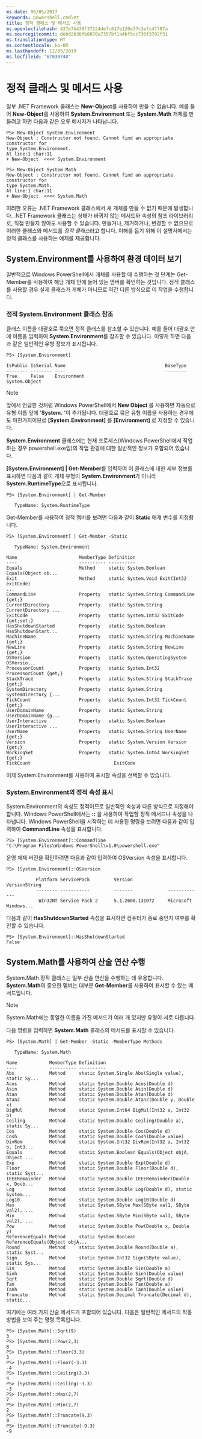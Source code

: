 ```yaml
---
ms.date: 06/05/2017
keywords: powershell,cmdlet
title: 정적 클래스 및 메서드 사용
ms.openlocfilehash: 437e7b430f37224de7c617e120e37c3efcd7787a
ms.sourcegitcommit: debd2b38fb8070a7357bf1a4bf9cc736f3702f31
ms.translationtype: HT
ms.contentlocale: ko-KR
ms.lasthandoff: 12/05/2019
ms.locfileid: "67030740"
---
```

# <a name="using-static-classes-and-methods"></a>정적 클래스 및 메서드 사용

일부 .NET Framework 클래스는 **New-Object**를 사용하여 만들 수 없습니다. 예를 들어 **New-Object**를 사용하여 **System.Environment** 또는 **System.Math** 개체를 만들려고 하면 다음과 같은 오류 메시지가 나타납니다.

```
PS> New-Object System.Environment
New-Object : Constructor not found. Cannot find an appropriate constructor for
type System.Environment.
At line:1 char:11
+ New-Object  <<<< System.Environment

PS> New-Object System.Math
New-Object : Constructor not found. Cannot find an appropriate constructor for
type System.Math.
At line:1 char:11
+ New-Object  <<<< System.Math
```

이러한 오류는 .NET Framework 클래스에서 새 개체를 만들 수 없기 때문에 발생합니다. .NET Framework 클래스는 상태가 바뀌지 않는 메서드와 속성의 참조 라이브러리로, 직접 만들지 않아도 사용할 수 있습니다. 만들거나, 제거하거나, 변경할 수 없으므로 이러한 클래스와 메서드를 *정적 클래스*라고 합니다. 이해를 돕기 위해 이 설명서에서는 정적 클래스를 사용하는 예제를 제공합니다.

## <a name="getting-environment-data-with-systemenvironment"></a>System.Environment를 사용하여 환경 데이터 보기

일반적으로 Windows PowerShell에서 개체를 사용할 때 수행하는 첫 단계는 Get-Member를 사용하여 해당 개체 안에 들어 있는 멤버를 확인하는 것입니다. 정적 클래스를 사용할 경우 실제 클래스가 개체가 아니므로 약간 다른 방식으로 이 작업을 수행합니다.

### <a name="referring-to-the-static-systemenvironment-class"></a>정적 System.Environment 클래스 참조

클래스 이름을 대괄호로 묶으면 정적 클래스를 참조할 수 있습니다. 예를 들어 대괄호 안에 이름을 입력하여 **System.Environment**를 참조할 수 있습니다. 이렇게 하면 다음과 같은 일반적인 유형 정보가 표시됩니다.

```
PS> [System.Environment]

IsPublic IsSerial Name                                     BaseType
-------- -------- ----                                     --------
True     False    Environment                              System.Object
```

> [!NOTE]
> 앞에서 언급한 것처럼 Windows PowerShell에서 **New Object** 를 사용하면 자동으로 유형 이름 앞에 '**System.** '이 추가됩니다. 대괄호로 묶은 유형 이름을 사용하는 경우에도 마찬가지이므로 **\[System.Environment]** 를 **\[Environment]** 로 지정할 수 있습니다.

**System.Environment** 클래스에는 현재 프로세스(Windows PowerShell에서 작업하는 경우 powershell.exe임)의 작업 환경에 대한 일반적인 정보가 포함되어 있습니다.

**\[System.Environment] | Get-Member**를 입력하여 이 클래스에 대한 세부 정보를 표시하면 다음과 같이 개체 유형이 **System.Environment**가 아니라 **System.RuntimeType**으로 표시됩니다.

```
PS> [System.Environment] | Get-Member

   TypeName: System.RuntimeType
```

Get-Member를 사용하여 정적 멤버를 보려면 다음과 같이 **Static** 매개 변수를 지정합니다.

```
PS> [System.Environment] | Get-Member -Static

   TypeName: System.Environment

Name                       MemberType Definition
----                       ---------- ----------
Equals                     Method     static System.Boolean Equals(Object ob...
Exit                       Method     static System.Void Exit(Int32 exitCode)
...
CommandLine                Property   static System.String CommandLine {get;}
CurrentDirectory           Property   static System.String CurrentDirectory ...
ExitCode                   Property   static System.Int32 ExitCode {get;set;}
HasShutdownStarted         Property   static System.Boolean HasShutdownStart...
MachineName                Property   static System.String MachineName {get;}
NewLine                    Property   static System.String NewLine {get;}
OSVersion                  Property   static System.OperatingSystem OSVersio...
ProcessorCount             Property   static System.Int32 ProcessorCount {get;}
StackTrace                 Property   static System.String StackTrace {get;}
SystemDirectory            Property   static System.String SystemDirectory {...
TickCount                  Property   static System.Int32 TickCount {get;}
UserDomainName             Property   static System.String UserDomainName {g...
UserInteractive            Property   static System.Boolean UserInteractive ...
UserName                   Property   static System.String UserName {get;}
Version                    Property   static System.Version Version {get;}
WorkingSet                 Property   static System.Int64 WorkingSet {get;}
TickCount                               ExitCode
```

이제 System.Environment를 사용하여 표시할 속성을 선택할 수 있습니다.

### <a name="displaying-static-properties-of-systemenvironment"></a>System.Environment의 정적 속성 표시

System.Environment의 속성도 정적이므로 일반적인 속성과 다른 방식으로 지정해야 합니다. Windows PowerShell에서는 **::** 을 사용하여 작업할 정적 메서드나 속성을 나타냅니다. Windows PowerShell을 시작하는 데 사용된 명령을 보려면 다음과 같이 입력하여 **CommandLine** 속성을 표시합니다.

```
PS> [System.Environment]::Commandline
"C:\Program Files\Windows PowerShell\v1.0\powershell.exe"
```

운영 체제 버전을 확인하려면 다음과 같이 입력하여 OSVersion 속성을 표시합니다.

```
PS> [System.Environment]::OSVersion

           Platform ServicePack         Version             VersionString
           -------- -----------         -------             -------------
            Win32NT Service Pack 2      5.1.2600.131072     Microsoft Windows...
```

다음과 같이 **HasShutdownStarted** 속성을 표시하면 컴퓨터가 종료 중인지 여부를 확인할 수 있습니다.

```
PS> [System.Environment]::HasShutdownStarted
False
```

## <a name="doing-math-with-systemmath"></a>System.Math를 사용하여 산술 연산 수행

System.Math 정적 클래스는 일부 산술 연산을 수행하는 데 유용합니다. **System.Math**의 중요한 멤버는 대부분 **Get-Member**를 사용하여 표시할 수 있는 메서드입니다.

> [!NOTE]
> System.Math에는 동일한 이름을 가진 메서드가 여러 개 있지만 유형이 서로 다릅니다.

다음 명령을 입력하면 **System.Math** 클래스의 메서드를 표시할 수 있습니다.

```
PS> [System.Math] | Get-Member -Static -MemberType Methods

   TypeName: System.Math

Name            MemberType Definition
----            ---------- ----------
Abs             Method     static System.Single Abs(Single value), static Sy...
Acos            Method     static System.Double Acos(Double d)
Asin            Method     static System.Double Asin(Double d)
Atan            Method     static System.Double Atan(Double d)
Atan2           Method     static System.Double Atan2(Double y, Double x)
BigMul          Method     static System.Int64 BigMul(Int32 a, Int32 b)
Ceiling         Method     static System.Double Ceiling(Double a), static Sy...
Cos             Method     static System.Double Cos(Double d)
Cosh            Method     static System.Double Cosh(Double value)
DivRem          Method     static System.Int32 DivRem(Int32 a, Int32 b, Int3...
Equals          Method     static System.Boolean Equals(Object objA, Object ...
Exp             Method     static System.Double Exp(Double d)
Floor           Method     static System.Double Floor(Double d), static Syst...
IEEERemainder   Method     static System.Double IEEERemainder(Double x, Doub...
Log             Method     static System.Double Log(Double d), static System...
Log10           Method     static System.Double Log10(Double d)
Max             Method     static System.SByte Max(SByte val1, SByte val2), ...
Min             Method     static System.SByte Min(SByte val1, SByte val2), ...
Pow             Method     static System.Double Pow(Double x, Double y)
ReferenceEquals Method     static System.Boolean ReferenceEquals(Object objA...
Round           Method     static System.Double Round(Double a), static Syst...
Sign            Method     static System.Int32 Sign(SByte value), static Sys...
Sin             Method     static System.Double Sin(Double a)
Sinh            Method     static System.Double Sinh(Double value)
Sqrt            Method     static System.Double Sqrt(Double d)
Tan             Method     static System.Double Tan(Double a)
Tanh            Method     static System.Double Tanh(Double value)
Truncate        Method     static System.Decimal Truncate(Decimal d), static...
```

여기에는 여러 가지 산술 메서드가 포함되어 있습니다. 다음은 일반적인 메서드의 작동 방법을 보여 주는 명령 목록입니다.

```
PS> [System.Math]::Sqrt(9)
3
PS> [System.Math]::Pow(2,3)
8
PS> [System.Math]::Floor(3.3)
3
PS> [System.Math]::Floor(-3.3)
-4
PS> [System.Math]::Ceiling(3.3)
4
PS> [System.Math]::Ceiling(-3.3)
-3
PS> [System.Math]::Max(2,7)
7
PS> [System.Math]::Min(2,7)
2
PS> [System.Math]::Truncate(9.3)
9
PS> [System.Math]::Truncate(-9.3)
-9
```
